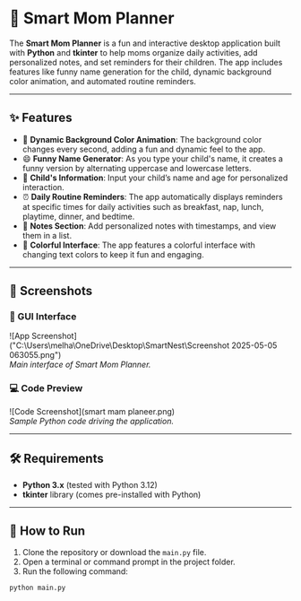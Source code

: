 # 🌟 Smart Mom Planner

The **Smart Mom Planner** is a fun and interactive desktop application built with **Python** and **tkinter** to help moms organize daily activities, add personalized notes, and set reminders for their children. The app includes features like funny name generation for the child, dynamic background color animation, and automated routine reminders.

---

## ✨ Features

- 🎨 **Dynamic Background Color Animation**: The background color changes every second, adding a fun and dynamic feel to the app.
- 😄 **Funny Name Generator**: As you type your child's name, it creates a funny version by alternating uppercase and lowercase letters.
- 👶 **Child's Information**: Input your child’s name and age for personalized interaction.
- ⏰ **Daily Routine Reminders**: The app automatically displays reminders at specific times for daily activities such as breakfast, nap, lunch, playtime, dinner, and bedtime.
- 📝 **Notes Section**: Add personalized notes with timestamps, and view them in a list.
- 🌈 **Colorful Interface**: The app features a colorful interface with changing text colors to keep it fun and engaging.

---

## 📸 Screenshots

### 🧩 GUI Interface

![App Screenshot]("C:\Users\melha\OneDrive\Desktop\SmartNest\Screenshot 2025-05-05 063055.png")  
*Main interface of Smart Mom Planner.*

### 💻 Code Preview

![Code Screenshot](smart mam planeer.png)  
*Sample Python code driving the application.*



---

## 🛠 Requirements

- **Python 3.x** (tested with Python 3.12)
- **tkinter** library (comes pre-installed with Python)

---

## 🚀 How to Run

1. Clone the repository or download the `main.py` file.
2. Open a terminal or command prompt in the project folder.
3. Run the following command:

```bash
python main.py


